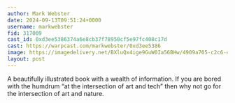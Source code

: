 ```yaml
---
author: Mark Webster
date: 2024-09-13T09:51:24+0000
username: markwebster
fid: 317009
cast_id: 0xd3ee5386374a6e8cb37f78950cf5e97fc408c17d
cast: https://warpcast.com/markwebster/0xd3ee5386
image: https://imagedelivery.net/BXluQx4ige9GuW0Ia56BHw/4909a705-c2c6-453a-d172-ab15dc636c00/original
layout: post
---
```

A beautifully illustrated book with a wealth of information. If you are bored with the humdrum “at the intersection of art and tech” then why not go for the intersection of art and nature.  

<img src='https://imagedelivery.net/BXluQx4ige9GuW0Ia56BHw/4909a705-c2c6-453a-d172-ab15dc636c00/original' alt='' referrerpolicy='no-referrer'/>